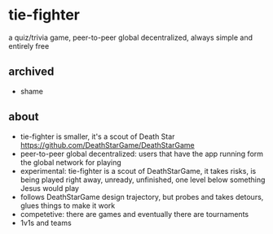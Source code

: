 # tie-fighter
a quiz/trivia game, peer-to-peer global decentralized, always simple and entirely free

## archived

- shame

## about

- tie-fighter is smaller, it's a scout of Death Star https://github.com/DeathStarGame/DeathStarGame
- peer-to-peer global decentralized: users that have the app running form the global network for playing
- experimental: tie-fighter is a scout of DeathStarGame, it takes risks, is being played right away, unready, unfinished, one level below something Jesus would play
- follows DeathStarGame design trajectory, but probes and takes detours, glues things to make it work
- competetive: there are games and eventually there are tournaments
- 1v1s and teams